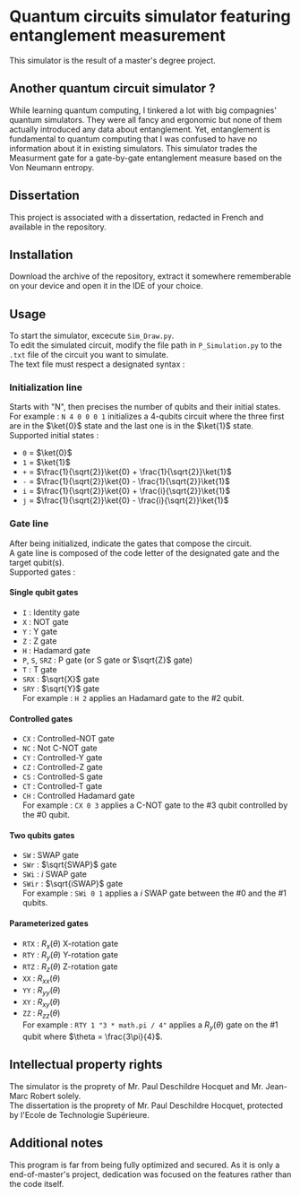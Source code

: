 # Quantum circuits simulator featuring entanglement measurement

This simulator is the result of a master's degree project.

## Another quantum circuit simulator ?

While learning quantum computing, I tinkered a lot with big compagnies' quantum simulators. They were all fancy and ergonomic but none of them actually introduced any data about entanglement. Yet, entanglement is fundamental to quantum computing that I was confused to have no information about it in existing simulators.
This simulator trades the Measurment gate for a gate-by-gate entanglement measure based on the Von Neumann entropy.

## Dissertation
This project is associated with a dissertation, redacted in French and available in the repository.

## Installation

Download the archive of the repository, extract it somewhere rememberable on your device and open it in the IDE of your choice.

## Usage
To start the simulator, excecute `Sim_Draw.py`.<br />
To edit the simulated circuit, modify the file path in `P_Simulation.py` to the `.txt` file of the circuit you want to simulate.<br />
The text file must respect a designated syntax :
### Initialization line
Starts with "N", then precises the number of qubits and their initial states. <br />
For example : `N 4 0 0 0 1` initializes a 4-qubits circuit where the three first are in the $\ket{0}$ state and the last one is in the $\ket{1}$ state.<br />
Supported initial states : 
- `0` = $\ket{0}$
- `1` = $\ket{1}$
- `+` = $\frac{1}{\sqrt{2}}\ket{0} + \frac{1}{\sqrt{2}}\ket{1}$
- `-` = $\frac{1}{\sqrt{2}}\ket{0} - \frac{1}{\sqrt{2}}\ket{1}$
- `i` = $\frac{1}{\sqrt{2}}\ket{0} + \frac{i}{\sqrt{2}}\ket{1}$
- `j` = $\frac{1}{\sqrt{2}}\ket{0} - \frac{i}{\sqrt{2}}\ket{1}$
### Gate line
After being initialized, indicate the gates that compose the circuit. <br />
A gate line is composed of the code letter of the designated gate and the target qubit(s).<br />
Supported gates :
#### Single qubit gates
- `I` : Identity gate
- `X` : NOT gate
- `Y` : Y gate
- `Z` : Z gate
- `H` : Hadamard gate
- `P`, `S`, `SRZ` : P gate (or S gate or $\sqrt{Z}$ gate)
- `T` : T gate
- `SRX` : $\sqrt{X}$ gate
- `SRY` : $\sqrt{Y}$ gate<br />
For example : `H 2` applies an Hadamard gate to the #2 qubit.
#### Controlled gates
- `CX` : Controlled-NOT gate
- `NC` : Not C-NOT gate
- `CY` : Controlled-Y gate
- `CZ` : Controlled-Z gate
- `CS` : Controlled-S gate
- `CT` : Controlled-T gate
- `CH` : Controlled Hadamard gate<br />
For example : `CX 0 3` applies a C-NOT gate to the #3 qubit controlled by the #0 qubit.
#### Two qubits gates
- `SW` : SWAP gate
- `SWr` : $\sqrt{SWAP}$ gate
- `SWi` : $i$ SWAP gate
- `SWir` : $\sqrt{iSWAP}$ gate<br />
For example : `SWi 0 1` applies a $i$ SWAP gate between the #0 and the #1 qubits.
#### Parameterized gates
- `RTX` : $R_{x}(\theta)$ X-rotation gate
- `RTY` : $R_{y}(\theta)$ Y-rotation gate
- `RTZ` : $R_{z}(\theta)$ Z-rotation gate 
- `XX` : $R_{xx}(\theta)$
- `YY` : $R_{yy}(\theta)$
- `XY` : $R_{xy}(\theta)$
- `ZZ` : $R_{zz}(\theta)$<br />
For example : `RTY 1 "3 * math.pi / 4"` applies a $R_{y}(\theta)$ gate on the #1 qubit where $\theta = \frac{3\pi}{4}$.

## Intellectual property rights
The simulator is the proprety of Mr. Paul Deschildre Hocquet and Mr. Jean-Marc Robert solely.<br />
The dissertation is the proprety of Mr. Paul Deschildre Hocquet, protected by l'Ecole de Technologie Supérieure.

## Additional notes
This program is far from being fully optimized and secured. As it is only a end-of-master's project, dedication was focused on the features rather than the code itself.
